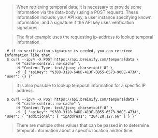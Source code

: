 <blockquote class="lang-specific shell">
<p>When retrieving temporal data, it is necessary to provide some information
via the data-body (using a POST request). These information include: your API key,
a user instance specifying known information, and a signature if the API key uses
verification signatures.</p>
</blockquote>

<blockquote class="lang-specific shell">
<p>The first example uses the requesting ip-address to lookup temporal information.</p>
</blockquote>

>
```shell
 # if no verification signature is needed, you can retrieve information like that
 $ curl --ipv4 -X POST https://api.breinify.com/temporaldata \
	 -H "cache-control: no-cache" \
	 -H "Content-Type: text/json; charset=utf-8" \
	 -d '{ "apiKey": "938D-3120-64DD-413F-BB55-6573-90CE-473A", "user": {} }'
```

<blockquote class="lang-specific shell">
<p>It is also possible to lookup temporal information for a specific IP address.</p>
</blockquote>

>
```shell
 $ curl --ipv4 -X POST https://api.breinify.com/temporaldata \
 	 -H "cache-control: no-cache" \
 	 -H "Content-Type: text/json; charset=utf-8" \
	 -d '{ "apiKey": "938D-3120-64DD-413F-BB55-6573-90CE-473A", "user": { "additional": { "ipAddress": "204.28.127.66" } } }'
```

<blockquote class="lang-specific shell">
<p>There are multiple other values that can be passed in to determine temporal information about
a specific location and/or time.</p>
</blockquote>